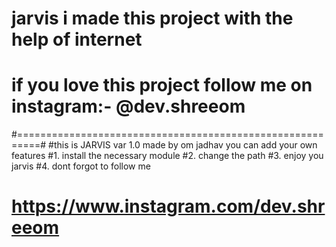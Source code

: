 # jarvis i made this project with the help of internet 
# if you love this project follow me on instagram:- @dev.shreeom

#==========================================================#
#this is JARVIS var 1.0 made by om jadhav you can add your own features
#1. install the necessary module
#2. change the path
#3. enjoy you jarvis 
#4. dont forgot to follow me
# https://www.instagram.com/dev.shreeom
